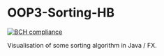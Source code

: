 # OOP3-Sorting-HB
[![BCH compliance](https://bettercodehub.com/edge/badge/HanzehogeschoolSICT/OOP3-Sorting-HB)](https://bettercodehub.com/)

Visualisation of some sorting algorithm in Java / FX.
